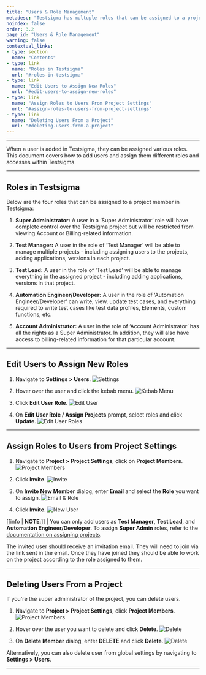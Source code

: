 ```yaml
---
title: "Users & Role Management"
metadesc: "Testsigma has multuple roles that can be assigned to a project member | Learn how to manage users and assign them roles for better collaboration within the team in Testsigma application"
noindex: false
order: 3.2
page_id: "Users & Role Management"
warning: false
contextual_links:
- type: section
  name: "Contents"
- type: link
  name: "Roles in Testsigma"
  url: "#roles-in-testsigma"
- type: link
  name: "Edit Users to Assign New Roles"
  url: "#edit-users-to-assign-new-roles"
- type: link
  name: "Assign Roles to Users From Project Settings"
  url: "#assign-roles-to-users-from-project-settings"
- type: link
  name: "Deleting Users From a Project"
  url: "#deleting-users-from-a-project"  
---
```


---

When a user is added in Testsigma, they can be assigned various roles. This document covers how to add users and assign them different roles and accesses within Testsigma.

---

## **Roles in Testsigma**
Below are the four roles that can be assigned to a project member in Testsigma:

1. **Super Administrator:** A user in a ‘Super Administrator’ role will have complete control over the Testsigma project but will be restricted from viewing Account or Billing-related information.

2. **Test Manager:** A user in the role of ‘Test Manager’ will be able to manage multiple projects - including assigning users to the projects, adding applications, versions in each project.

3. **Test Lead:** A user in the role of ‘Test Lead’ will be able to manage everything in the assigned project - including adding applications, versions in that project.

4. **Automation Engineer/Developer:** A user in the role of ‘Automation Engineer/Developer’ can write, view, update test cases, and everything required to write test cases like test data profiles, Elements, custom functions, etc.

5. **Account Administrator:** A user in the role of ‘Account Administrator’ has all the rights as a Super Administrator. In addition, they will also have access to billing-related information for that particular account.



---

## **Edit Users to Assign New Roles**

1. Navigate to **Settings > Users**.
   ![Settings](https://s3.amazonaws.com/static-docs.testsigma.com/new_images/projects/applications/Edit_users_to_assign_new_rules_1.1.png)

2. Hover over the user and click the kebab menu. 
   ![Kebab Menu](https://s3.amazonaws.com/static-docs.testsigma.com/new_images/projects/applications/Edit_users_to_assign_new_roles_2.1.png)

3. Click **Edit User Role**.
   ![Edit User](https://s3.amazonaws.com/static-docs.testsigma.com/new_images/projects/applications/Edit_users_to_assign_new_rules_3.png)

4. On **Edit User Role / Assign Projects** prompt, select roles and click **Update**. 
   ![Edit User Roles](https://s3.amazonaws.com/static-docs.testsigma.com/new_images/projects/applications/Edit_users_to_assign_new_rules_4.2.png)

---

## **Assign Roles to Users from Project Settings**

1. Navigate to **Project > Project Settings**, click on **Project Members**. 
   ![Project Members](https://s3.amazonaws.com/static-docs.testsigma.com/new_images/projects/applications/Assign_Roles_to_Users_from_Project_Settings_1.1.png)

2. Click **Invite**.
   ![Invite](https://s3.amazonaws.com/static-docs.testsigma.com/new_images/projects/applications/Assign_Roles_to_Users_from_Project_Settings_2.4.png)

3. On **Invite New Member** dialog, enter **Email** and select the **Role** you want to assign. 
   ![Email & Role](https://s3.amazonaws.com/static-docs.testsigma.com/new_images/projects/applications/Assign_Roles_to_Users_from_Project_Settings_3.png)

4. Click **Invite**. 
   ![New User](https://s3.amazonaws.com/static-docs.testsigma.com/new_images/projects/applications/Assign_Roles_to_Users_from_Project_Settings_4.1.png)


[[info | **NOTE**:]]
| You can only add users as **Test Manager**, **Test Lead**, and **Automation Engineer/Developer**. To assign **Super Admin** roles, refer to the [documentation on assigning projects](https://testsigma.com/docs/collaboration/assign-projects/).

The invited user should receive an invitation email. They will need to join via the link sent in the email. Once they have joined they should be able to work on the project according to the role assigned to them.



---

## **Deleting Users From a Project**


If you're the super administrator of the project, you can delete users. 

1. Navigate to **Project > Project Settings**, click **Project Members**. 
   ![Project Members](https://s3.amazonaws.com/static-docs.testsigma.com/new_images/projects/applications/Deleteing_Users_from_a_Project_1.1.png)

2. Hover over the user you want to delete and click **Delete**. 
   ![Delete](https://s3.amazonaws.com/static-docs.testsigma.com/new_images/projects/applications/Deleting_Users_From_a_Project_2.png)

3. On **Delete Member** dialog, enter **DELETE** and click **Delete**.
   ![Delete](https://s3.amazonaws.com/static-docs.testsigma.com/new_images/projects/applications/Deleting_Users_From_a_Project_3.1.png)


Alternatively, you can also delete user from global settings by navigating to **Settings > Users**.



---
